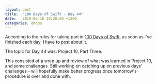 ```yaml
---
layout: post
title:  "100 Days of Swift - Day 44"
date:   2019-03-18 19:28:09 +1300
categories: ohdos
---
```

According to the rules for taking part in [100 Days of Swift](https://www.hackingwithswift.com/100), as soon as I've finished each day, I have to post about it.

The topic for Day 44 was: Project 10, Part Three.

This consisted of a wrap up and review of what was learned in Project 10, and some challenges. Still working on catching up on previous days' challenges - will hopefully make better progress once tomorrow's procedure is over and done with.
